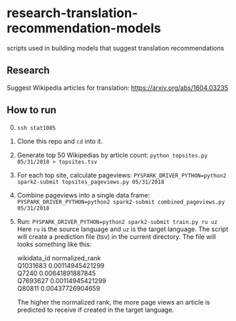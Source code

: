 # research-translation-recommendation-models
scripts used in building models that suggest translation recommendations

## Research
Suggest Wikipedia articles for translation: https://arxiv.org/abs/1604.03235


## How to run
0. `ssh stat1005`
1. Clone this repo and `cd` into it.
2. Generate top 50 Wikipedias by article count:
   `python topsites.py 05/31/2018 > topsites.tsv`
3. For each top site, calculate pageviews:
   `PYSPARK_DRIVER_PYTHON=python2 spark2-submit topsites_pageviews.py 05/31/2018`
4. Combine pageviews into a single data frame:
   `PYSPARK_DRIVER_PYTHON=python2 spark2-submit combined_pageviews.py 05/31/2018`
5. Run: `PYSPARK_DRIVER_PYTHON=python2 spark2-submit train.py ru uz`
   Here `ru` is the source language and `uz` is the target language. The
   script will create a prediction file (tsv) in the current directory.
   The file will looks something like this:

   wikidata_id	normalized_rank\
   Q1031683	0.00114945421299\
   Q7240	0.00641891887845\
   Q7693627	0.00114945421299\
   Q80811	0.00437726904659

   The higher the normalized rank, the more page views an article is
   predicted to receive if created in the target language.
